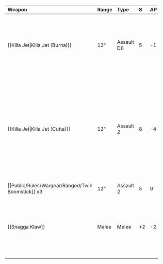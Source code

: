 | Weapon                           | Range | Type       | S   | AP  | D   | Abilities                                                                                                                                                                  |
|:-------------------------------- |:----- |:---------- |:--- |:--- |:--- |:-------------------------------------------------------------------------------------------------------------------------------------------------------------------------- |
| [[Killa Jet\|Killa Jet (Burna)]] | 12"   | Assault D6 | 5   | -1  | 1   | Flamer[[Each time an attack is made with this weapon profile, that attack automatically hits the target.::srs]]                                                            |
| [[Killa Jet\|Killa Jet (Cutta)]] | 12"   | Assault 2  | 8   | -4  | D6  | Half range: D6+2 damage extra[[Each time an attack made with this weapon profile targets a unit within half range, that attack has a Damage characteristic of D6+2.::srs]] |
| [[Public/Rules/Wargear/Ranged/Twin Boomstick]] x3            | 12"   | Assault 2  | 5   | 0   | 1   | -                                                                                                                                                                          |
| [[Snagga Klaw]]                  | Melee | Melee      | +2  | -2  | 2   | Re-roll all wounds [[Each time an attack is made with this weapon, you can re-roll the wound roll.::srs]]                                                                  | 